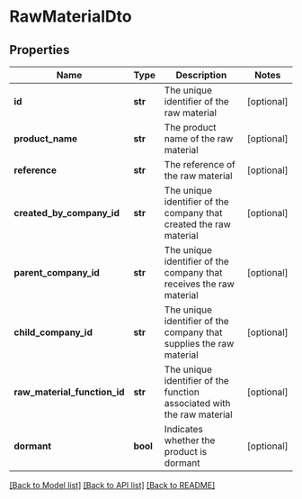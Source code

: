 # RawMaterialDto

## Properties
Name | Type | Description | Notes
------------ | ------------- | ------------- | -------------
**id** | **str** | The unique identifier of the raw material | [optional] 
**product_name** | **str** | The product name of the raw material | [optional] 
**reference** | **str** | The reference of the raw material | [optional] 
**created_by_company_id** | **str** | The unique identifier of the company that created the raw material | [optional] 
**parent_company_id** | **str** | The unique identifier of the company that receives the raw material | [optional] 
**child_company_id** | **str** | The unique identifier of the company that supplies the raw material | [optional] 
**raw_material_function_id** | **str** | The unique identifier of the function associated with the raw material | [optional] 
**dormant** | **bool** | Indicates whether the product is dormant | [optional] 

[[Back to Model list]](../README.md#documentation-for-models) [[Back to API list]](../README.md#documentation-for-api-endpoints) [[Back to README]](../README.md)

